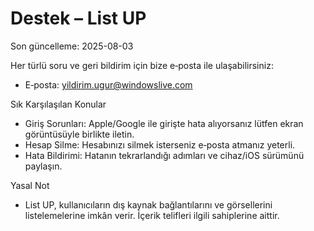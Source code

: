 # Destek – List UP
Son güncelleme: 2025-08-03

Her türlü soru ve geri bildirim için bize e‑posta ile ulaşabilirsiniz:
- E‑posta: yildirim.ugur@windowslive.com

Sık Karşılaşılan Konular
- Giriş Sorunları: Apple/Google ile girişte hata alıyorsanız lütfen ekran görüntüsüyle birlikte iletin.
- Hesap Silme: Hesabınızı silmek isterseniz e‑posta atmanız yeterli.
- Hata Bildirimi: Hatanın tekrarlandığı adımları ve cihaz/iOS sürümünü paylaşın.

Yasal Not
- List UP, kullanıcıların dış kaynak bağlantılarını ve görsellerini listelemelerine imkân verir. İçerik telifleri ilgili sahiplerine aittir.
